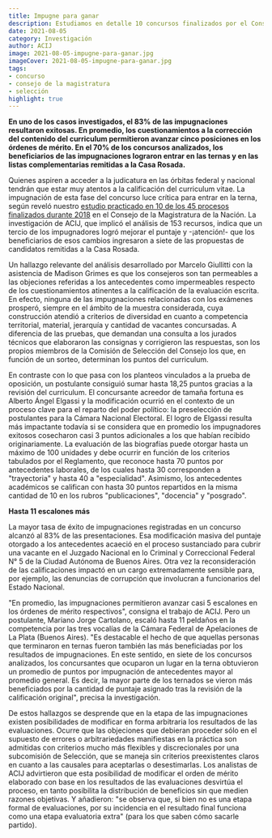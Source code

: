 ```yaml
---
title: Impugne para ganar
description: Estudiamos en detalle 10 concursos finalizados por el Consejo en 2018 y advertimos que lograron mejoras en el puntaje un tercio de quienes objetaron la calificación de sus antecedente.
date: 2021-08-05
category: Investigación
author: ACIJ
image: 2021-08-05-impugne-para-ganar.jpg
imageCover: 2021-08-05-impugne-para-ganar.jpg
tags:
- concurso
- consejo de la magistratura
- selección
highlight: true
---
```





**En uno de los casos investigados, el 83% de las impugnaciones resultaron exitosas. En promedio, los cuestionamientos a la corrección del contenido del curriculum permitieron avanzar cinco posiciones en los órdenes de mérito. En el 70% de los concursos analizados, los beneficiarios de las impugnaciones lograron entrar en las ternas y en las listas complementarias remitidas a la Casa Rosada.**

Quienes aspiren a acceder a la judicatura en las órbitas federal y nacional tendrán que estar muy atentos a la calificación del curriculum vitae. La impugnación de esta fase del concurso luce crítica para entrar en la terna, según reveló nuestro [estudio practicado en 10 de los 45 procesos finalizados durante 2018](https://acij.org.ar/wp-content/uploads/2020/01/An%C3%A1lisis-de-la-evaluaci%C3%B3n-en-los-concursos-p%C3%BAblicos-de-selecci%C3%B3n-digital.pdf) en el Consejo de la Magistratura de la Nación. La investigación de ACIJ, que implicó el análisis de 153 recursos, indica que un tercio de los impugnadores logró mejorar el puntaje y -¡atención!- que los beneficiarios de esos cambios ingresaron a siete de las propuestas de candidatos remitidas a la Casa Rosada.

Un hallazgo relevante del análisis desarrollado por Marcelo Giullitti con la asistencia de Madison Grimes es que los consejeros son tan permeables a las objeciones referidas a los antecedentes como impermeables respecto de los cuestionamientos atinentes a la calificación de la evaluación escrita. En efecto, ninguna de las impugnaciones relacionadas con los exámenes prosperó, siempre en el ámbito de la muestra considerada, cuya construcción atendió a criterios de diversidad en cuanto a competencia territorial, material, jerarquía y cantidad de vacantes concursadas. A diferencia de las pruebas, que demandan una consulta a los jurados técnicos que elaboraron las consignas y corrigieron las respuestas, son los propios miembros de la Comisión de Selección del Consejo los que, en función de un sorteo, determinan los puntos del curriculum.

En contraste con lo que pasa con los planteos vinculados a la prueba de oposición, un postulante consiguió sumar hasta 18,25 puntos gracias a la revisión del curriculum. El concursante acreedor de tamaña fortuna es Alberto Ángel Elgassi y la modificación ocurrió en el contexto de un proceso clave para el reparto del poder político: la preselección de postulantes para la Cámara Nacional Electoral. El logro de Elgassi resulta más impactante todavía si se considera que en promedio los impugnadores exitosos cosecharon casi 3 puntos adicionales a los que habían recibido originariamente. La evaluación de las biografías puede otorgar hasta un máximo de 100 unidades y debe ocurrir en función de los criterios tabulados por el Reglamento, que reconoce hasta 70 puntos por antecedentes laborales, de los cuales hasta 30 corresponden a &quot;trayectoria&quot; y hasta 40 a &quot;especialidad&quot;. Asimismo, los antecedentes académicos se califican con hasta 30 puntos repartidos en la misma cantidad de 10 en los rubros &quot;publicaciones&quot;, &quot;docencia&quot; y &quot;posgrado&quot;.

**Hasta 11 escalones más**

La mayor tasa de éxito de impugnaciones registradas en un concurso alcanzó al 83% de las presentaciones. Esa modificación masiva del puntaje otorgado a los antecedentes acaeció en el proceso sustanciado para cubrir una vacante en el Juzgado Nacional en lo Criminal y Correccional Federal N° 5 de la Ciudad Autónoma de Buenos Aires. Otra vez la reconsideración de las calificaciones impactó en un cargo extremadamente sensible para, por ejemplo, las denuncias de corrupción que involucran a funcionarios del Estado Nacional.

&quot;En promedio, las impugnaciones permitieron avanzar casi 5 escalones en los órdenes de mérito respectivos&quot;, consigna el trabajo de ACIJ. Pero un postulante, Mariano Jorge Cartolano, escaló hasta 11 peldaños en la competencia por las tres vocalías de la Cámara Federal de Apelaciones de La Plata (Buenos Aires). &quot;Es destacable el hecho de que aquellas personas que terminaron en ternas fueron también las más beneficiadas por los resultados de impugnaciones. En este sentido, en siete de los concursos analizados, los concursantes que ocuparon un lugar en la terna obtuvieron un promedio de puntos por impugnación de antecedentes mayor al promedio general. Es decir, la mayor parte de los ternados se vieron más beneficiados por la cantidad de puntaje asignado tras la revisión de la calificación original&quot;, precisa la investigación.

De estos hallazgos se desprende que en la etapa de las impugnaciones existen posibilidades de modificar en forma arbitraria los resultados de las evaluaciones. Ocurre que las objeciones que debieran proceder sólo en el supuesto de errores o arbitrariedades manifiestas en la práctica son admitidas con criterios mucho más flexibles y discrecionales por una subcomisión de Selección, que se maneja sin criterios preexistentes claros en cuanto a las causales para aceptarlas o desestimarlas. Los analistas de ACIJ advirtieron que esta posibilidad de modificar el orden de mérito elaborado con base en los resultados de las evaluaciones desvirtúa el proceso, en tanto posibilita la distribución de beneficios sin que medien razones objetivas. Y añadieron: &quot;se observa que, si bien no es una etapa formal de evaluaciones, por su incidencia en el resultado final funciona como una etapa evaluatoria extra&quot; (para los que saben cómo sacarle partido).